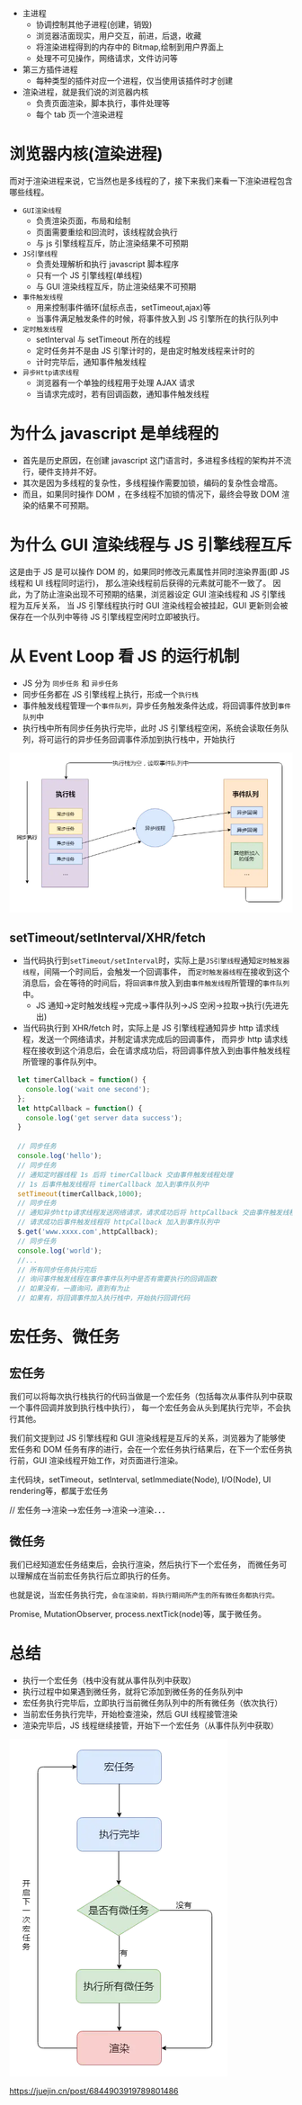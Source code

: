 
- 主进程
  - 协调控制其他子进程(创建，销毁)
  - 浏览器洁面现实，用户交互，前进，后退，收藏
  - 将渲染进程得到的内存中的 Bitmap,绘制到用户界面上
  - 处理不可见操作，网络请求，文件访问等
- 第三方插件进程
  - 每种类型的插件对应一个进程，仅当使用该插件时才创建
- 渲染进程，就是我们说的浏览器内核
  - 负责页面渲染，脚本执行，事件处理等
  - 每个 tab 页一个渲染进程

# 浏览器内核(渲染进程)

而对于渲染进程来说，它当然也是多线程的了，接下来我们来看一下渲染进程包含哪些线程。

- `GUI渲染线程`
  - 负责渲染页面，布局和绘制
  - 页面需要重绘和回流时，该线程就会执行
  - 与 js 引擎线程互斥，防止渲染结果不可预期
- `JS引擎线程`
  - 负责处理解析和执行 javascript 脚本程序
  - 只有一个 JS 引擎线程(单线程)
  - 与 GUI 渲染线程互斥，防止渲染结果不可预期
- `事件触发线程`
  - 用来控制事件循环(鼠标点击，setTimeout,ajax)等
  - 当事件满足触发条件的时候，将事件放入到 JS 引擎所在的执行队列中
- `定时触发线程`
  - setInterval 与 setTimeout 所在的线程
  - 定时任务并不是由 JS 引擎计时的，是由定时触发线程来计时的
  - 计时完毕后，通知事件触发线程
- `异步Http请求线程`
  - 浏览器有一个单独的线程用于处理 AJAX 请求
  - 当请求完成时，若有回调函数，通知事件触发线程

# 为什么 javascript 是单线程的

- 首先是历史原因，在创建 javascript 这门语言时，多进程多线程的架构并不流行，硬件支持并不好。
- 其次是因为多线程的复杂性，多线程操作需要加锁，编码的复杂性会增高。
- 而且，如果同时操作 DOM ，在多线程不加锁的情况下，最终会导致 DOM 渲染的结果不可预期。

# 为什么 GUI 渲染线程与 JS 引擎线程互斥

这是由于 JS 是可以操作 DOM 的，如果同时修改元素属性并同时渲染界面(即 JS 线程和 UI 线程同时运行)，
那么渲染线程前后获得的元素就可能不一致了。
因此，为了防止渲染出现不可预期的结果，浏览器设定 GUI 渲染线程和 JS 引擎线程为互斥关系，
当 JS 引擎线程执行时 GUI 渲染线程会被挂起，GUI 更新则会被保存在一个队列中等待 JS 引擎线程空闲时立即被执行。

# 从 Event Loop 看 JS 的运行机制

- JS 分为 `同步任务` 和 `异步任务`
- 同步任务都在 JS 引擎线程上执行，形成一个`执行栈`
- 事件触发线程管理一个`事件队列`，异步任务触发条件达成，将回调事件放到`事件队列`中
- 执行栈中所有同步任务执行完毕，此时 JS 引擎线程空闲，系统会读取任务队列，将可运行的异步任务回调事件添加到执行栈中，开始执行

<img src="../images/16cb1d70e5120bea.png">

## setTimeout/setInterval/XHR/fetch

- 当代码执行到`setTimeout/setInterval`时，实际上是`JS引擎线程`通知`定时触发器线程`，间隔一个时间后，会触发一个回调事件， 而`定时触发器线程`在接收到这个消息后，会在等待的时间后，将`回调事件`放入到由`事件触发线程`所管理的`事件队列`中。
  - JS 通知->定时触发线程->完成->事件队列->JS 空闲->拉取->执行(先进先出)
- 当代码执行到 XHR/fetch 时，实际上是 JS 引擎线程通知异步 http 请求线程，发送一个网络请求，并制定请求完成后的回调事件， 而异步 http 请求线程在接收到这个消息后，会在请求成功后，将回调事件放入到由事件触发线程所管理的事件队列中。

```Javascript
  let timerCallback = function() {
    console.log('wait one second');
  };
  let httpCallback = function() {
    console.log('get server data success');
  }

  // 同步任务
  console.log('hello');
  // 同步任务
  // 通知定时器线程 1s 后将 timerCallback 交由事件触发线程处理
  // 1s 后事件触发线程将 timerCallback 加入到事件队列中
  setTimeout(timerCallback,1000);
  // 同步任务
  // 通知异步http请求线程发送网络请求，请求成功后将 httpCallback 交由事件触发线程处理
  // 请求成功后事件触发线程将 httpCallback 加入到事件队列中
  $.get('www.xxxx.com',httpCallback);
  // 同步任务
  console.log('world');
  //...
  // 所有同步任务执行完后
  // 询问事件触发线程在事件事件队列中是否有需要执行的回调函数
  // 如果没有，一直询问，直到有为止
  // 如果有，将回调事件加入执行栈中，开始执行回调代码
```

# 宏任务、微任务

## 宏任务

我们可以将每次执行栈执行的代码当做是一个宏任务（包括每次从事件队列中获取一个事件回调并放到执行栈中执行）， 每一个宏任务会从头到尾执行完毕，不会执行其他。

我们前文提到过 JS 引擎线程和 GUI 渲染线程是互斥的关系，浏览器为了能够使宏任务和 DOM 任务有序的进行，会在一个宏任务执行结果后，在下一个宏任务执行前，GUI 渲染线程开始工作，对页面进行渲染。

主代码块，setTimeout，setInterval, setImmediate(Node), I/O(Node), UI rendering等，都属于宏任务

// 宏任务-->渲染-->宏任务-->渲染-->渲染．．．

## 微任务

我们已经知道宏任务结束后，会执行渲染，然后执行下一个宏任务，
而微任务可以理解成在当前宏任务执行后立即执行的任务。

也就是说，当宏任务执行完，`会在渲染前，将执行期间所产生的所有微任务都执行完。`

Promise, MutationObserver, process.nextTick(node)等，属于微任务。

# 总结

- 执行一个宏任务（栈中没有就从事件队列中获取）
- 执行过程中如果遇到微任务，就将它添加到微任务的任务队列中
- 宏任务执行完毕后，立即执行当前微任务队列中的所有微任务（依次执行）
- 当前宏任务执行完毕，开始检查渲染，然后 GUI 线程接管渲染
- 渲染完毕后，JS 线程继续接管，开始下一个宏任务（从事件队列中获取）

<img src="../images/16cb1d7bb4bd9fd2.png">

https://juejin.cn/post/6844903919789801486
